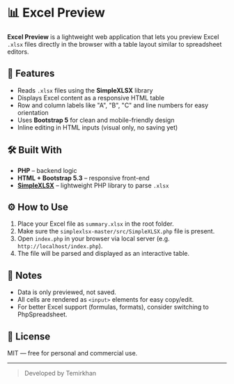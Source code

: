 # 📊 Excel Preview

**Excel Preview** is a lightweight web application that lets you preview Excel `.xlsx` files directly in the browser with a table layout similar to spreadsheet editors.

## 🚀 Features

- Reads `.xlsx` files using the **SimpleXLSX** library
- Displays Excel content as a responsive HTML table
- Row and column labels like "A", "B", "C" and line numbers for easy orientation
- Uses **Bootstrap 5** for clean and mobile-friendly design
- Inline editing in HTML inputs (visual only, no saving yet)


## 🛠️ Built With

- **PHP** – backend logic
- **HTML + Bootstrap 5.3** – responsive front-end
- **[SimpleXLSX](https://github.com/shuchkin/simplexlsx)** – lightweight PHP library to parse `.xlsx`

## ⚙️ How to Use

1. Place your Excel file as `summary.xlsx` in the root folder.
2. Make sure the `simplexlsx-master/src/SimpleXLSX.php` file is present.
3. Open `index.php` in your browser via local server (e.g. `http://localhost/index.php`).
4. The file will be parsed and displayed as an interactive table.

## 📌 Notes

- Data is only previewed, not saved.
- All cells are rendered as `<input>` elements for easy copy/edit.
- For better Excel support (formulas, formats), consider switching to PhpSpreadsheet.

## 📄 License

MIT — free for personal and commercial use.

---

> Developed by Temirkhan